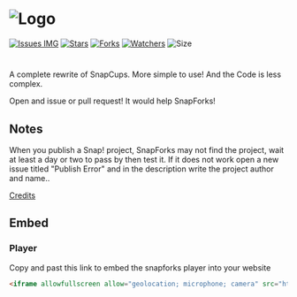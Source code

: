 # ![Logo](https://SnapForks.github.io/SnapForks/SnapForks%20Banner.png)
[![Issues IMG](https://img.shields.io/github/issues/SnapForks/SnapForks)](https://github.com/SnapForks/SnapForks/issues)  [![Stars](https://img.shields.io/github/stars/SnapForks/SnapForks?color=purple&label=Stars)](https://github.com/SnapForks/SnapForks/stargazers) [![Forks](https://img.shields.io/github/forks/SnapForks/SnapForks?color=Red&label=Forks)](https://github.com/Daniel4-Scratch/SnapForks/network/members) [![Watchers](https://img.shields.io/github/watchers/Daniel4-Scratch/SnapForks?color=darklime&label=Watchers)](https://github.com/SnapForks/SnapForks/watchers) ![Size](https://img.shields.io/github/repo-size/SnapForks/SnapForks?label=Size)
#
A complete rewrite of SnapCups. More simple to use! And the Code is less complex.

Open and issue or pull request! It would help SnapForks!

## Notes
When you publish a Snap! project, SnapForks may not find the project, wait at least a day or two to pass by then test it. If it does not work open a new issue titled "Publish Error" and in the description write the project author and name..

[Credits](https://github.com/SnapForks/Credits#credits)

## Embed
### Player
Copy and past this link to embed the snapforks player into your website
```html
<iframe allowfullscreen allow="geolocation; microphone; camera" src="https://snapforks-player.glitch.me/embed" id="if" width="550" height="630"></iframe>
```
